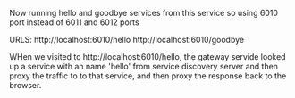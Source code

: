 Now running hello and goodbye services from this service so using 6010 port instead of 6011 and 6012 ports

URLS:
http://localhost:6010/hello
http://localhost:6010/goodbye

WHen we visited to http://localhost:6010/hello, the gateway servide looked up a service with an name 'hello' from service discovery server and then proxy the traffic to to that service, and then proxy the response back to the browser. 


